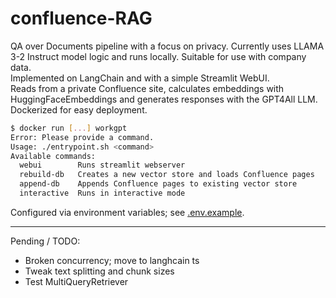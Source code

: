# confluence-RAG
QA over Documents pipeline with a focus on privacy. Currently uses LLAMA 3-2 Instruct model logic and runs locally. Suitable for use with company data.  
Implemented on LangChain and with a simple Streamlit WebUI.  
Reads from a private Confluence site, calculates embeddings with HuggingFaceEmbeddings and generates responses with the GPT4All LLM.  
Dockerized for easy deployment.  
```bash
$ docker run [...] workgpt 
Error: Please provide a command.
Usage: ./entrypoint.sh <command>
Available commands:
  webui        Runs streamlit webserver
  rebuild-db   Creates a new vector store and loads Confluence pages
  append-db    Appends Confluence pages to existing vector store
  interactive  Runs in interactive mode
```  
Configured via environment variables; see [.env.example](./.env.example).  

---

Pending / TODO:
* Broken concurrency; move to langhcain ts
* Tweak text splitting and chunk sizes
* Test MultiQueryRetriever